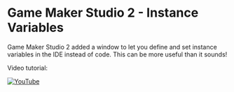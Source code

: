 # Game Maker Studio 2 - Instance Variables

Game Maker Studio 2 added a window to let you define and set instance variables in the IDE instead of code. This can be more useful than it sounds!

Video tutorial:

[![YouTube](https://i.ytimg.com/vi/kcMFwszgHrs/hqdefault.jpg)](https://www.youtube.com/watch?v=kcMFwszgHrs)